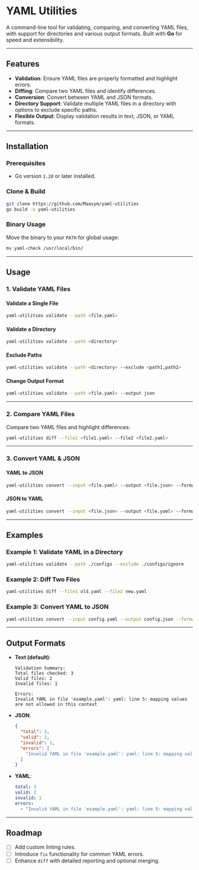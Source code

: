 
# YAML Utilities

A command-line tool for validating, comparing, and converting YAML files, with support for directories and various output formats. Built with **Go** for speed and extensibility.

---

## Features

- **Validation**: Ensure YAML files are properly formatted and highlight errors.
- **Diffing**: Compare two YAML files and identify differences.
- **Conversion**: Convert between YAML and JSON formats.
- **Directory Support**: Validate multiple YAML files in a directory with options to exclude specific paths.
- **Flexible Output**: Display validation results in text, JSON, or YAML formats.

---

## Installation

### Prerequisites

- Go version `1.20` or later installed.

### Clone & Build

```bash
git clone https://github.com/Maasym/yaml-utilities
go build -o yaml-utilities
```

### Binary Usage

Move the binary to your `PATH` for global usage:

```bash
mv yaml-check /usr/local/bin/
```

---

## Usage

### 1. **Validate YAML Files**

#### Validate a Single File
```bash
yaml-utilities validate --path <file.yaml>
```

#### Validate a Directory
```bash
yaml-utilities validate --path <directory>
```

#### Exclude Paths
```bash
yaml-utilities validate --path <directory> --exclude <path1,path2>
```

#### Change Output Format
```bash
yaml-utilities validate --path <file.yaml> --output json
```

---

### 2. **Compare YAML Files**

Compare two YAML files and highlight differences:

```bash
yaml-utilities diff --file1 <file1.yaml> --file2 <file2.yaml>
```

---

### 3. **Convert YAML & JSON**

#### YAML to JSON
```bash
yaml-utilities convert --input <file.yaml> --output <file.json> --format json
```

#### JSON to YAML
```bash
yaml-utilities convert --input <file.json> --output <file.yaml> --format yaml
```

---

## Examples

### Example 1: Validate YAML in a Directory
```bash
yaml-utilities validate --path ./configs --exclude ./configs/ignore
```

### Example 2: Diff Two Files
```bash
yaml-utilities diff --file1 old.yaml --file2 new.yaml
```

### Example 3: Convert YAML to JSON
```bash
yaml-utilities convert --input config.yaml --output config.json --format json
```

---

## Output Formats

- **Text (default)**:
  ```plaintext
  Validation Summary:
  Total files checked: 3
  Valid files: 2
  Invalid files: 1

  Errors:
  Invalid YAML in file 'example.yaml': yaml: line 5: mapping values are not allowed in this context
  ```

- **JSON**:
  ```json
  {
    "total": 3,
    "valid": 2,
    "invalid": 1,
    "errors": [
      "Invalid YAML in file 'example.yaml': yaml: line 5: mapping values are not allowed in this context"
    ]
  }
  ```

- **YAML**:
  ```yaml
  total: 3
  valid: 2
  invalid: 1
  errors:
    - "Invalid YAML in file 'example.yaml': yaml: line 5: mapping values are not allowed in this context"
  ```

---

## Roadmap

- [ ] Add custom linting rules.
- [ ] Introduce `fix` functionality for common YAML errors.
- [ ] Enhance `diff` with detailed reporting and optional merging.
